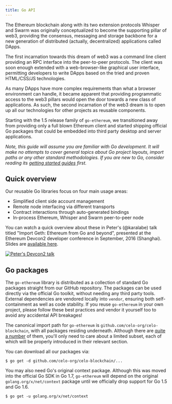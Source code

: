 ```yaml
---
title: Go API
---
```


The Ethereum blockchain along with its two extension protocols Whisper and Swarm was
originally conceptualized to become the supporting pillar of web3, providing the
consensus, messaging and storage backbone for a new generation of distributed (actually,
decentralized) applications called DApps.

The first incarnation towards this dream of web3 was a command line client providing an
RPC interface into the peer-to-peer protocols. The client was soon enough extended with a
web-browser-like graphical user interface, permitting developers to write DApps based on
the tried and proven HTML/CSS/JS technologies.

As many DApps have more complex requirements than what a browser environment can handle,
it became apparent that providing programmatic access to the web3 pillars would open the
door towards a new class of applications. As such, the second incarnation of the web3
dream is to open up all our technologies for other projects as reusable components.

Starting with the 1.5 release family of `go-ethereum`, we transitioned away from providing
only a full blown Ethereum client and started shipping official Go packages that could be
embedded into third party desktop and server applications.

*Note, this guide will assume you are familiar with Go development. It will make no
attempts to cover general topics about Go project layouts, import paths or any other
standard methodologies. If you are new to Go, consider reading its [getting started
guides](https://github.com/golang/go/wiki#getting-started-with-go) first.*

## Quick overview

Our reusable Go libraries focus on four main usage areas:

- Simplified client side account management
- Remote node interfacing via different transports
- Contract interactions through auto-generated bindings
- In-process Ethereum, Whisper and Swarm peer-to-peer node

You can watch a quick overview about these in Peter's (@karalabe) talk titled "Import
Geth: Ethereum from Go and beyond", presented at the Ethereum Devcon2 developer conference
in September, 2016 (Shanghai). Slides are [available
here](https://ethereum.karalabe.com/talks/2016-devcon.html).

[![Peter's Devcon2 talk](https://img.youtube.com/vi/R0Ia1U9Gxjg/0.jpg)](https://www.youtube.com/watch?v=R0Ia1U9Gxjg)

## Go packages

The `go-ethereum` library is distributed as a collection of standard Go packages straight
from our GitHub repository. The packages can be used directly via the official Go toolkit,
without needing any third party tools. External dependencies are vendored locally into
`vendor`, ensuring both self-containment as well as code stability. If you reuse
`go-ethereum` in your own project, please follow these best practices and vendor it
yourself too to avoid any accidental API breakages!

The canonical import path for `go-ethereum` is `github.com/celo-org/celo-blockchain`, with all
packages residing underneath. Although there are [quite a
number](https://godoc.org/github.com/celo-org/celo-blockchain#pkg-subdirectories) of them,
you'll only need to care about a limited subset, each of which will be properly introduced
in their relevant section.

You can download all our packages via:

```
$ go get -d github.com/celo-org/celo-blockchain/...
```

You may also need Go's original context package. Although this was moved into the official
Go SDK in Go 1.7, `go-ethereum` will depend on the original `golang.org/x/net/context`
package until we officially drop support for Go 1.5 and Go 1.6.

```
$ go get -u golang.org/x/net/context
```
